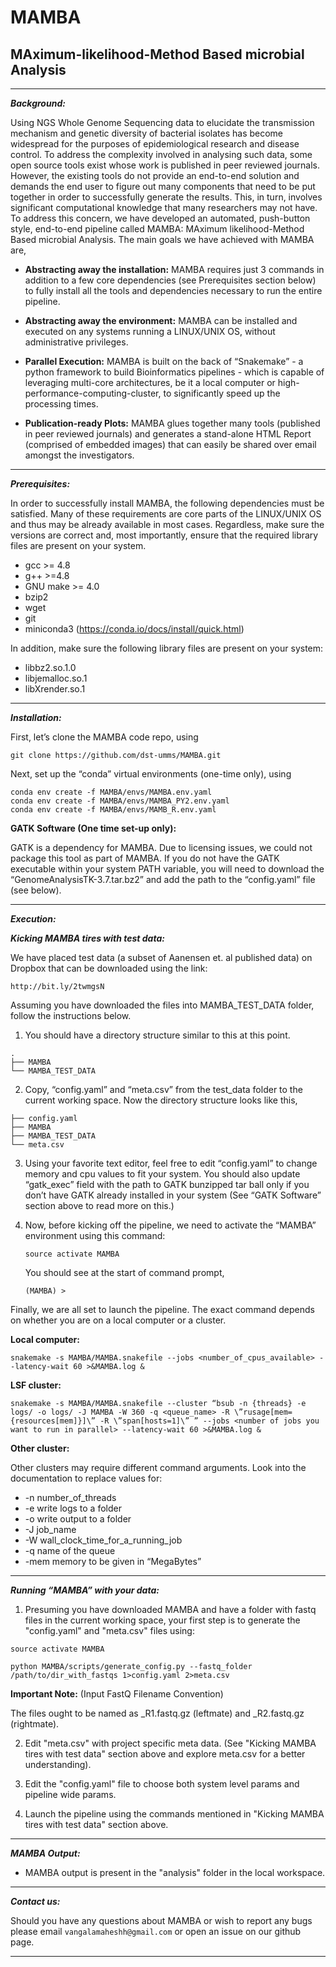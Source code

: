 # MAMBA

## MAximum-likelihood-Method Based microbial Analysis
-----------------------------------------------------

***Background:***

Using NGS Whole Genome Sequencing data to elucidate the transmission mechanism and genetic diversity of bacterial isolates has become widespread for the purposes of epidemiological research and disease control. To address the complexity involved in analysing such data, some open source tools exist whose work is published in peer reviewed journals. However, the existing tools do not provide an end-to-end solution and demands the end user to figure out many components that need to be put together in order to successfully generate the results. This, in turn, involves significant computational knowledge that many researchers may not have. To address this concern, we have developed an automated, push-button style, end-to-end pipeline called MAMBA: MAximum likelihood-Method Based microbial Analysis. The main goals we have achieved with MAMBA are,

* **Abstracting away the installation:** 
MAMBA requires just 3 commands in addition to a few core dependencies (see Prerequisites section below) to fully install all the tools and dependencies necessary to run the entire pipeline. 

* **Abstracting away the environment:** MAMBA can be installed and executed on any systems running a LINUX/UNIX OS, without administrative privileges.

* **Parallel Execution:** MAMBA is built on the back of “Snakemake” - a python framework to build Bioinformatics pipelines - which is capable of leveraging multi-core architectures, be it a local computer or high-performance-computing-cluster, to significantly speed up the processing times.

* **Publication-ready Plots:** MAMBA glues together many tools (published in peer reviewed journals) and generates a stand-alone HTML Report (comprised of embedded images) that can easily be shared over email amongst the investigators.

***

***Prerequisites:***

In order to successfully install MAMBA, the following dependencies must be satisfied. Many of these requirements are core parts of the LINUX/UNIX OS and thus may be already available in most cases. Regardless, make sure the versions are correct and, most importantly, ensure that the required library files are present on your system.

* gcc >= 4.8
* g++ >=4.8
* GNU make >= 4.0
* bzip2
* wget
* git
* miniconda3 (https://conda.io/docs/install/quick.html)


In addition, make sure the following library files are present on your system:

* libbz2.so.1.0
* libjemalloc.so.1
* libXrender.so.1

***

***Installation:***

First, let’s clone the MAMBA code repo, using

`git clone https://github.com/dst-umms/MAMBA.git`

Next, set up the “conda” virtual environments (one-time only), using

```
conda env create -f MAMBA/envs/MAMBA.env.yaml
conda env create -f MAMBA/envs/MAMBA_PY2.env.yaml
conda env create -f MAMBA/envs/MAMB_R.env.yaml
```

**GATK Software (One time set-up only):**

GATK is a dependency for MAMBA. Due to licensing issues, we could not package this tool as part of MAMBA. If you do not have the GATK executable within your system PATH variable, you will need to download the “GenomeAnalysisTK-3.7.tar.bz2” and add the path to the “config.yaml” file (see below).

***

***Execution:***

***Kicking MAMBA tires with test data:***

We have placed test data (a subset of Aanensen et. al published data) on Dropbox that can be downloaded using the link:

`http://bit.ly/2twmgsN`

Assuming you have downloaded the files into MAMBA_TEST_DATA folder, follow the instructions below.

1. You should have a directory structure similar to this at this point.

```
.
├── MAMBA
└── MAMBA_TEST_DATA
```

2. Copy, “config.yaml” and “meta.csv” from the test_data folder to the current working space. Now the directory structure looks like this,

```
├── config.yaml
├── MAMBA
├── MAMBA_TEST_DATA
└── meta.csv
```

3. Using your favorite text editor, feel free to edit “config.yaml” to change memory and cpu values to fit your system. You should also update “gatk_exec” field with the path to GATK bunzipped tar ball only if you don’t have GATK already installed in your system (See “GATK Software” section above to read more on this.)

4. Now, before kicking off the pipeline, we need to activate the “MAMBA” environment using this command:

    `source activate MAMBA`

    You should see at the start of command prompt,

    `(MAMBA) >`

Finally, we are all set to launch the pipeline. The exact command depends on whether you are on a local computer or a cluster.

**Local computer:**

`snakemake -s MAMBA/MAMBA.snakefile --jobs <number_of_cpus_available> --latency-wait 60 >&MAMBA.log &`

**LSF cluster:**

```
snakemake -s MAMBA/MAMBA.snakefile --cluster “bsub -n {threads} -e logs/ -o logs/ -J MAMBA -W 360 -q <queue_name> -R \”rusage[mem={resources[mem]}]\” -R \”span[hosts=1]\” ” --jobs <number of jobs you want to run in parallel> --latency-wait 60 >&MAMBA.log &
```

**Other cluster:** 

Other clusters may require different command arguments. Look into the documentation to replace values for:

* -n number_of_threads
* -e write logs to a folder
* -o write output to a folder
* -J job_name
* -W wall_clock_time_for_a_running_job
* -q name of the queue
* -mem memory to be given in “MegaBytes”


***

***Running “MAMBA” with your data:***

1. Presuming you have downloaded MAMBA and have a folder with fastq files in the current working space, your first step is to generate the "config.yaml" and "meta.csv" files using:

```
source activate MAMBA

python MAMBA/scripts/generate_config.py --fastq_folder /path/to/dir_with_fastqs 1>config.yaml 2>meta.csv

```

**Important Note:** (Input FastQ Filename Convention)

The files ought to be named as _R1.fastq.gz (leftmate) and _R2.fastq.gz (rightmate).

2. Edit "meta.csv" with project specific meta data. (See "Kicking MAMBA tires with test data" section above and explore meta.csv for a better understanding).

3. Edit the "config.yaml" file to choose both system level params and pipeline wide params.

4. Launch the pipeline using the commands mentioned in "Kicking MAMBA tires with test data" section above.


***

***MAMBA Output:***

* MAMBA output is present in the "analysis" folder in the local workspace.


***

***Contact us:***

Should you have any questions about MAMBA or wish to report any bugs please email `vangalamaheshh@gmail.com` or open an issue on our github page.  


***


